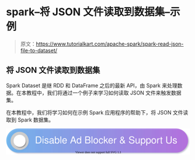 # spark–将 JSON 文件读取到数据集–示例

> 原文：<https://www.tutorialkart.com/apache-spark/spark-read-json-file-to-dataset/>

## 将 JSON 文件读取到数据集

Spark Dataset 是继 RDD 和 DataFrame 之后的最新 API，由 Spark 来处理数据。在本教程中，我们将通过一个例子来学习如何读取 JSON 文件来触发数据集。

在本教程中，我们将学习如何在示例 Spark 应用程序的帮助下，将 JSON 文件读取到 Spark 数据集。

[![](img/925da31b32d6bc3827932f6c8afb11bb.png)](https://www.tutorialkart.com/)